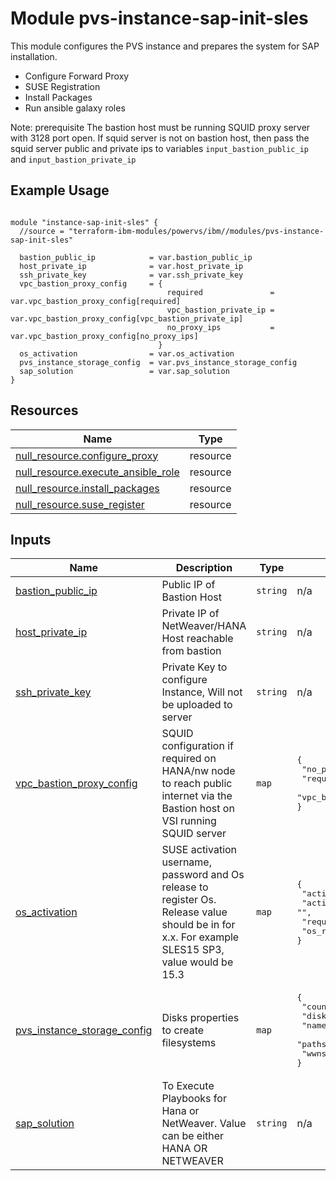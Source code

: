 # Module pvs-instance-sap-init-sles

This module configures the PVS instance and prepares the system for SAP installation. 
- Configure Forward Proxy
- SUSE Registration
- Install Packages
- Run ansible galaxy roles 

Note: prerequisite The bastion host must be running SQUID proxy server with 3128 port open. If squid server is not on bastion host, then pass the squid server public and private ips to variables `input_bastion_public_ip` and `input_bastion_private_ip`

## Example Usage
```

module "instance-sap-init-sles" {
  //source = "terraform-ibm-modules/powervs/ibm//modules/pvs-instance-sap-init-sles"

  bastion_public_ip            = var.bastion_public_ip
  host_private_ip              = var.host_private_ip
  ssh_private_key              = var.ssh_private_key
  vpc_bastion_proxy_config     = {
                                   required               = var.vpc_bastion_proxy_config[required] 
                                   vpc_bastion_private_ip = var.vpc_bastion_proxy_config[vpc_bastion_private_ip]
                                   no_proxy_ips           = var.vpc_bastion_proxy_config[no_proxy_ips]
                                 }
  os_activation                = var.os_activation                                
  pvs_instance_storage_config  = var.pvs_instance_storage_config
  sap_solution                 = var.sap_solution
}
```

<!-- BEGINNING OF PRE-COMMIT-TERRAFORM DOCS HOOK -->

## Resources

| Name | Type |
|------|------|
| [null_resource.configure_proxy](https://registry.terraform.io/providers/hashicorp/null/latest/docs/resources/resource) | resource |
| [null_resource.execute_ansible_role](https://registry.terraform.io/providers/hashicorp/null/latest/docs/resources/resource) | resource |
| [null_resource.install_packages](https://registry.terraform.io/providers/hashicorp/null/latest/docs/resources/resource) | resource |
| [null_resource.suse_register](https://registry.terraform.io/providers/hashicorp/null/latest/docs/resources/resource) | resource |

## Inputs

| Name | Description | Type | Default | Required |
|------|-------------|------|---------|:--------:|
| <a name="input_bastion_public_ip"></a> [bastion\_public\_ip](#input\_bastion\_public\_ip) | Public IP of Bastion Host | `string` | n/a | yes |
| <a name="input_host_private_ip"></a> [host\_private\_ip](#input\_host\_private\_ip) | Private IP of NetWeaver/HANA Host reachable from bastion | `string` | n/a | yes |
| <a name="input_ssh_private_key"></a> [ssh\_private\_key](#input\_ssh\_private\_key) | Private Key to configure Instance, Will not be uploaded to server | `string` | n/a | yes |
| <a name="input_vpc_bastion_proxy_config"></a> [vpc\_bastion\_proxy\_config](#input\_vpc\_bastion\_proxy\_config) | SQUID configuration if required on HANA/nw node to reach public internet via the Bastion host on VSI running SQUID server | `map` | <pre>{<br>  "no_proxy_ips": "",<br>  "required": false,<br>  "vpc_bastion_private_ip": ""<br>}</pre> | optional |
| <a name="input_os_activation"></a> [os\_activation](#input\_os\_activation) | SUSE activation username, password and Os release to register Os. Release value should be in for x.x. For example SLES15 SP3, value would be 15.3 | `map` | <pre>{<br>  "activation_password": "",<br>  "activation_username": "",<br>  "required": false,<br>  "os_release":""<br>}</pre> | optional |
| <a name="input_pvs_instance_storage_config"></a> [pvs\_instance\_storage\_config](#input\_pvs\_instance\_storage\_config) | Disks properties to create filesystems | `map` | <pre>{<br>  "counts": "",<br>  "disks_size": "",<br>  "names": "",<br>  "paths": "",<br>  "wwns": ""<br>}</pre> | optional |
| <a name="input_sap_solution"></a> [sap\_solution](#input\_sap\_solution) | To Execute Playbooks for Hana or NetWeaver. Value can be either HANA OR NETWEAVER | `string` | n/a | yes |


<!-- END OF PRE-COMMIT-TERRAFORM DOCS HOOK -->
